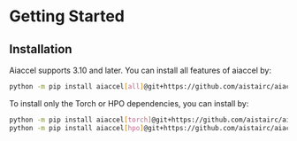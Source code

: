 # Getting Started

## Installation
Aiaccel supports 3.10 and later. You can install all features of aiaccel by:
```bash
python -m pip install aiaccel[all]@git+https://github.com/aistairc/aiaccel.git@develop/v2
```

To install only the Torch or HPO dependencies, you can install by:
```bash
python -m pip install aiaccel[torch]@git+https://github.com/aistairc/aiaccel.git@develop/v2
python -m pip install aiaccel[hpo]@git+https://github.com/aistairc/aiaccel.git@develop/v2
```

